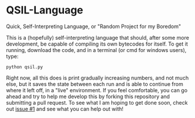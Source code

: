 # QSIL-Language
Quick, Self-Interpreting Language, or "Random Project for my Boredom"

This is a (hopefully) self-interpreting language that should, after some more development, be capable of compiling its own bytecodes for itself. To get it running, download the code, and in a terminal (or cmd for windows users), type:

    python qsil.py

Right now, all this does is print gradually increasing numbers, and not much else, but it saves the state between each run and is able to continue from where it left off, in a "live" environment. If you feel comfortable, you can go ahead and try to help me develop this by forking this repository and submitting a pull request. To see what I am hoping to get done soon, check out [issue #1](https://github.com/NoMod-Programming/QSIL-Language/issues/1) and see what you can help out with!
